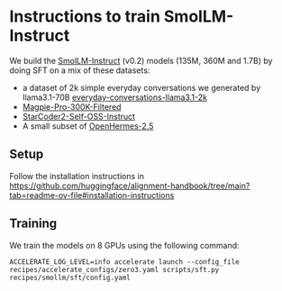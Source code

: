
# Instructions to train SmolLM-Instruct

We build the [SmolLM-Instruct](https://huggingface.co/collections/HuggingFaceTB/smollm-6695016cad7167254ce15966) (v0.2) models (135M, 360M and 1.7B) by doing SFT on a mix of these datasets:
- a dataset of 2k simple everyday conversations we generated by llama3.1-70B [everyday-conversations-llama3.1-2k](https://huggingface.co/datasets/HuggingFaceTB/everyday-conversations-llama3.1-2k/)
- [Magpie-Pro-300K-Filtered](https://huggingface.co/datasets/Magpie-Align/Magpie-Pro-300K-Filtered)
- [StarCoder2-Self-OSS-Instruct](https://huggingface.co/datasets/bigcode/self-oss-instruct-sc2-exec-filter-50k)
- A small subset of [OpenHermes-2.5](https://huggingface.co/datasets/teknium/OpenHermes-2.5)

## Setup

Follow the installation instructions in https://github.com/huggingface/alignment-handbook/tree/main?tab=readme-ov-file#installation-instructions 

## Training
We train the models on 8 GPUs using the following command:

```shell
ACCELERATE_LOG_LEVEL=info accelerate launch --config_file recipes/accelerate_configs/zero3.yaml scripts/sft.py recipes/smollm/sft/config.yaml
```

